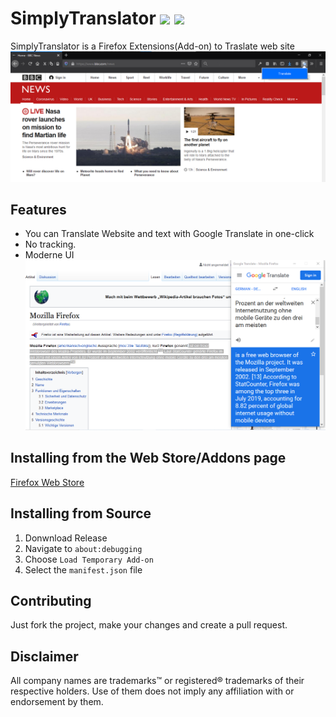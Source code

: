 # SimplyTranslator ![](https://img.shields.io/amo/v/simplytranslator?style=plastic) ![](https://img.shields.io/github/last-commit/3Samourai/SimplyTranslator?style=plastic)
SimplyTranslator is a Firefox Extensions(Add-on) to Traslate web site 
![Screenshot](https://raw.githubusercontent.com/3Samourai/SimplyTranslator/master/Screenshot.png)
## Features
* You can Translate Website and text with Google Translate in one-click
* No tracking.
* Moderne UI
![Screenshot2](https://raw.githubusercontent.com/3Samourai/SimplyTranslator/master/Screenshot2.png)

## Installing from the Web Store/Addons page
[Firefox Web Store](https://addons.mozilla.org/fr/firefox/addon/simplytranslator/)

## Installing from Source
1. Donwnload Release
2. Navigate to `about:debugging`
3. Choose `Load Temporary Add-on`
4. Select the `manifest.json` file

## Contributing
Just fork the project, make your changes and create a pull request.

## Disclaimer
All company names are trademarks™ or registered® trademarks of their respective holders. 
Use of them does not imply any affiliation with or endorsement by them.
